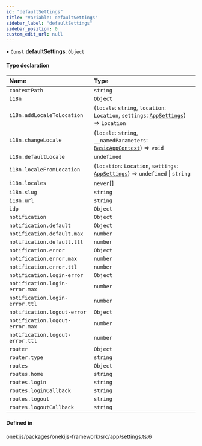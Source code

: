 ```yaml
---
id: "defaultSettings"
title: "Variable: defaultSettings"
sidebar_label: "defaultSettings"
sidebar_position: 0
custom_edit_url: null
---
```


• `Const` **defaultSettings**: `Object`

#### Type declaration

| Name | Type |
| :------ | :------ |
| `contextPath` | `string` |
| `i18n` | `Object` |
| `i18n.addLocaleToLocation` | (`locale`: `string`, `location`: `Location`, `settings`: [`AppSettings`](../interfaces/AppSettings.md)) => `Location` |
| `i18n.changeLocale` | (`locale`: `string`, `__namedParameters`: [`BasicAppContext`](../classes/BasicAppContext.md)) => `void` |
| `i18n.defaultLocale` | `undefined` |
| `i18n.localeFromLocation` | (`location`: `Location`, `settings`: [`AppSettings`](../interfaces/AppSettings.md)) => `undefined` \| `string` |
| `i18n.locales` | `never`[] |
| `i18n.slug` | `string` |
| `i18n.url` | `string` |
| `idp` | `Object` |
| `notification` | `Object` |
| `notification.default` | `Object` |
| `notification.default.max` | `number` |
| `notification.default.ttl` | `number` |
| `notification.error` | `Object` |
| `notification.error.max` | `number` |
| `notification.error.ttl` | `number` |
| `notification.login-error` | `Object` |
| `notification.login-error.max` | `number` |
| `notification.login-error.ttl` | `number` |
| `notification.logout-error` | `Object` |
| `notification.logout-error.max` | `number` |
| `notification.logout-error.ttl` | `number` |
| `router` | `Object` |
| `router.type` | `string` |
| `routes` | `Object` |
| `routes.home` | `string` |
| `routes.login` | `string` |
| `routes.loginCallback` | `string` |
| `routes.logout` | `string` |
| `routes.logoutCallback` | `string` |

#### Defined in

onekijs/packages/onekijs-framework/src/app/settings.ts:6
